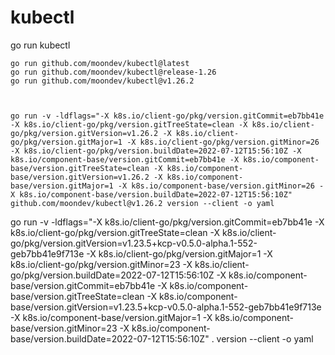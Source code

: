 # kubectl
go run kubectl

```
go run github.com/moondev/kubectl@latest
go run github.com/moondev/kubectl@release-1.26
go run github.com/moondev/kubectl@v1.26.2



go run -v -ldflags="-X k8s.io/client-go/pkg/version.gitCommit=eb7bb41e -X k8s.io/client-go/pkg/version.gitTreeState=clean -X k8s.io/client-go/pkg/version.gitVersion=v1.26.2 -X k8s.io/client-go/pkg/version.gitMajor=1 -X k8s.io/client-go/pkg/version.gitMinor=26 -X k8s.io/client-go/pkg/version.buildDate=2022-07-12T15:56:10Z -X k8s.io/component-base/version.gitCommit=eb7bb41e -X k8s.io/component-base/version.gitTreeState=clean -X k8s.io/component-base/version.gitVersion=v1.26.2 -X k8s.io/component-base/version.gitMajor=1 -X k8s.io/component-base/version.gitMinor=26 -X k8s.io/component-base/version.buildDate=2022-07-12T15:56:10Z" github.com/moondev/kubectl@v1.26.2 version --client -o yaml
```


go run -v -ldflags="-X k8s.io/client-go/pkg/version.gitCommit=eb7bb41e -X k8s.io/client-go/pkg/version.gitTreeState=clean -X k8s.io/client-go/pkg/version.gitVersion=v1.23.5+kcp-v0.5.0-alpha.1-552-geb7bb41e9f713e -X k8s.io/client-go/pkg/version.gitMajor=1 -X k8s.io/client-go/pkg/version.gitMinor=23 -X k8s.io/client-go/pkg/version.buildDate=2022-07-12T15:56:10Z -X k8s.io/component-base/version.gitCommit=eb7bb41e -X k8s.io/component-base/version.gitTreeState=clean -X k8s.io/component-base/version.gitVersion=v1.23.5+kcp-v0.5.0-alpha.1-552-geb7bb41e9f713e -X k8s.io/component-base/version.gitMajor=1 -X k8s.io/component-base/version.gitMinor=23 -X k8s.io/component-base/version.buildDate=2022-07-12T15:56:10Z" . version  --client -o yaml